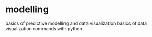 # modelling
basics of predictive modelling and data visualization
basics of data visualization commands with python 
